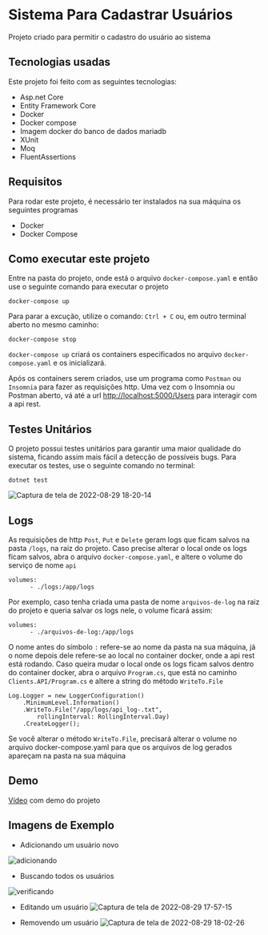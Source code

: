 # Sistema Para Cadastrar Usuários
Projeto criado para permitir o cadastro do usuário ao sistema

## Tecnologias usadas
Este projeto foi feito com as seguintes tecnologias:
- Asp.net Core
- Entity Framework Core
- Docker
- Docker compose
- Imagem docker do banco de dados mariadb
- XUnit
- Moq
- FluentAssertions


## Requisitos
Para rodar este projeto, é necessário ter instalados na sua máquina os seguintes programas
- Docker
- Docker Compose

## Como executar este projeto
Entre na pasta do projeto, onde está o arquivo `docker-compose.yaml` e então use o seguinte comando para executar o projeto
```
docker-compose up
```
Para parar a excução, utilize o comando:
`
Ctrl + C
`
ou, em outro terminal aberto no mesmo caminho:
```
docker-compose stop
```

`docker-compose up` criará os containers especificados no arquivo `docker-compose.yaml` e os inicializará.


Após os containers serem criados, use um programa como `Postman` ou `Insomnia` para fazer as requisições http.
Uma vez com o Insomnia ou Postman aberto, vá até a url [http://localhost:5000/Users](http://localhost:5000/Users) para interagir com a api rest.

## Testes Unitários
O projeto possui testes unitários para garantir uma maior qualidade do sistema, ficando assim mais fácil a detecção de possíveis bugs. Para executar os testes, use o seguinte comando no terminal:

```
dotnet test
```

![Captura de tela de 2022-08-29 18-20-14](https://user-images.githubusercontent.com/76739275/188008038-04d78f03-e14d-4553-857a-2a418d1b6c4b.png)


## Logs
As requisições de http `Post`, `Put` e `Delete` geram logs que ficam salvos na pasta `/logs`, na raiz do projeto.
Caso precise alterar o local onde os logs ficam salvos, abra o arquivo `docker-compose.yaml`, e altere o volume do serviço de nome `api`
```
volumes:
      - ./logs:/app/logs
```
Por exemplo, caso tenha criada uma pasta de nome `arquivos-de-log` na raiz do projeto e queria salvar os logs nele, o volume ficará assim:
```
volumes:
      - ./arquivos-de-log:/app/logs
```

O nome antes do símbolo `:` refere-se ao nome da pasta na sua máquina, já o nome depois dele refere-se ao local no container docker, onde a api rest está rodando.
Caso queira mudar o local onde os logs ficam salvos dentro do container docker, abra o arquivo `Program.cs`, que está no caminho `Clients.API/Program.cs` e altere a string do método `WriteTo.File`

```
Log.Logger = new LoggerConfiguration()
    .MinimumLevel.Information()
    .WriteTo.File("/app/logs/api_log-.txt",
        rollingInterval: RollingInterval.Day)
    .CreateLogger();

```
Se você alterar o método `WriteTo.File`, precisará alterar o volume no arquivo docker-compose.yaml para que os arquivos de log gerados apareçam na pasta na sua máquina

## Demo
[Vídeo](https://www.youtube.com/watch?v=5I7t0YMT5vk) com demo do projeto


## Imagens de Exemplo
- Adicionando um usuário novo


![adicionando](https://user-images.githubusercontent.com/76739275/188004200-e4406285-c0af-471a-a041-0189b85e74c9.png)

- Buscando todos os usuários 

![verificando](https://user-images.githubusercontent.com/76739275/188004348-049eb6e5-b8c6-40d5-bb5c-7706fc58b22b.png)

- Editando um usuário
![Captura de tela de 2022-08-29 17-57-15](https://user-images.githubusercontent.com/76739275/188004589-5e9b3a35-fcb4-4c14-90c7-b5326044b3de.png)

- Removendo um usuário
![Captura de tela de 2022-08-29 18-02-26](https://user-images.githubusercontent.com/76739275/188004719-fcd0a2f4-5f7f-4a74-8bf5-2ae6ff00b2d0.png)
